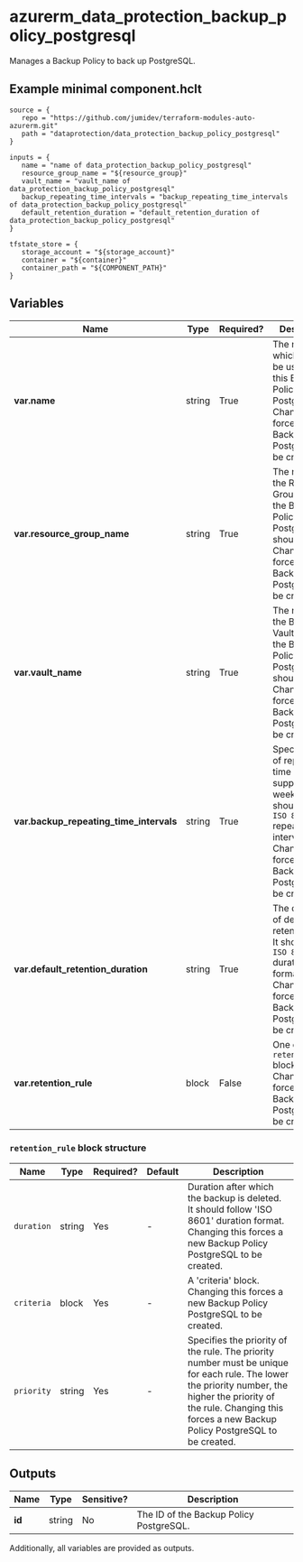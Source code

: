 # azurerm_data_protection_backup_policy_postgresql

Manages a Backup Policy to back up PostgreSQL.

## Example minimal component.hclt

```hcl
source = {
   repo = "https://github.com/jumidev/terraform-modules-auto-azurerm.git" 
   path = "dataprotection/data_protection_backup_policy_postgresql" 
}

inputs = {
   name = "name of data_protection_backup_policy_postgresql" 
   resource_group_name = "${resource_group}" 
   vault_name = "vault_name of data_protection_backup_policy_postgresql" 
   backup_repeating_time_intervals = "backup_repeating_time_intervals of data_protection_backup_policy_postgresql" 
   default_retention_duration = "default_retention_duration of data_protection_backup_policy_postgresql" 
}

tfstate_store = {
   storage_account = "${storage_account}" 
   container = "${container}" 
   container_path = "${COMPONENT_PATH}" 
}

```

## Variables

| Name | Type | Required? |  Description |
| ---- | ---- | --------- |  ----------- |
| **var.name** | string | True | The name which should be used for this Backup Policy PostgreSQL. Changing this forces a new Backup Policy PostgreSQL to be created. | 
| **var.resource_group_name** | string | True | The name of the Resource Group where the Backup Policy PostgreSQL should exist. Changing this forces a new Backup Policy PostgreSQL to be created. | 
| **var.vault_name** | string | True | The name of the Backup Vault where the Backup Policy PostgreSQL should exist. Changing this forces a new Backup Policy PostgreSQL to be created. | 
| **var.backup_repeating_time_intervals** | string | True | Specifies a list of repeating time interval. It supports weekly back. It should follow `ISO 8601` repeating time interval. Changing this forces a new Backup Policy PostgreSQL to be created. | 
| **var.default_retention_duration** | string | True | The duration of default retention rule. It should follow `ISO 8601` duration format. Changing this forces a new Backup Policy PostgreSQL to be created. | 
| **var.retention_rule** | block | False | One or more `retention_rule` blocks. Changing this forces a new Backup Policy PostgreSQL to be created. | 

### `retention_rule` block structure

| Name | Type | Required? | Default | Description |
| ---- | ---- | --------- | ------- | ----------- |
| `duration` | string | Yes | - | Duration after which the backup is deleted. It should follow 'ISO 8601' duration format. Changing this forces a new Backup Policy PostgreSQL to be created. |
| `criteria` | block | Yes | - | A 'criteria' block. Changing this forces a new Backup Policy PostgreSQL to be created. |
| `priority` | string | Yes | - | Specifies the priority of the rule. The priority number must be unique for each rule. The lower the priority number, the higher the priority of the rule. Changing this forces a new Backup Policy PostgreSQL to be created. |



## Outputs

| Name | Type | Sensitive? | Description |
| ---- | ---- | --------- | --------- |
| **id** | string | No  | The ID of the Backup Policy PostgreSQL. | 

Additionally, all variables are provided as outputs.
